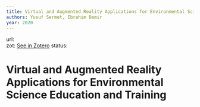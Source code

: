 ```yaml
---
title: Virtual and Augmented Reality Applications for Environmental Science Education and Training
authors: Yusuf Sermet, Ibrahim Demir
year: 2020
---
```

url:  
zot: [See in Zotero](zotero://select/items/@sermetVirtualAugmentedReality2020)
status:
# Virtual and Augmented Reality Applications for Environmental Science Education and Training




